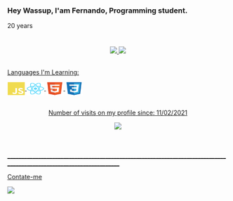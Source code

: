 ### Hey Wassup, I'am Fernando, Programming student.
20 years
 #
 <div align="center">
  <a href="https://github.com/Nandrix225">
  <img height="150em" src="https://github-readme-stats.vercel.app/api?username=Nandrix225&show_icons=true&theme=dark&include_all_commits=true&count_private=true"/>
  <img height="130em" src="https://github-readme-stats.vercel.app/api/top-langs/?username=Nandrix225&layout=compact&langs_count=7&theme=dark"/>
</div>
  <div style="display: inline_block"><br>
   <p>Languages I'm Learning:</p> 
  <img align="center" alt="Nando-Js" height="30" width="40" src="https://raw.githubusercontent.com/devicons/devicon/master/icons/javascript/javascript-plain.svg">
  <img align="center" alt="Nando-React" height="30" width="40" src="https://raw.githubusercontent.com/devicons/devicon/master/icons/react/react-original.svg">
  <img align="center" alt="Nando-HTML" height="30" width="40" src="https://raw.githubusercontent.com/devicons/devicon/master/icons/html5/html5-original.svg">
  <img align="center" alt="Nando-CSS" height="30" width="40" src="https://raw.githubusercontent.com/devicons/devicon/master/icons/css3/css3-original.svg">
</div>
 <br>
<p align="center"> Number of visits on my profile since: 11/02/2021 </p>
<p align="center">   <img alingn="center" src="https://profile-counter.glitch.me/Nandrix225/count.svg" /></p>
 <br>
 <div>
  <br>
  ______________________________________________________________________________________________________________________
  <p> Contate-me </p> 
  <a href="https://www.instagram.com/staid.nando/" target="_blank"><img src="https://img.shields.io/badge/-Instagram-%23E4405F?style=for-the-badge&logo=instagram&logoColor=white" target="_blank"></a>
